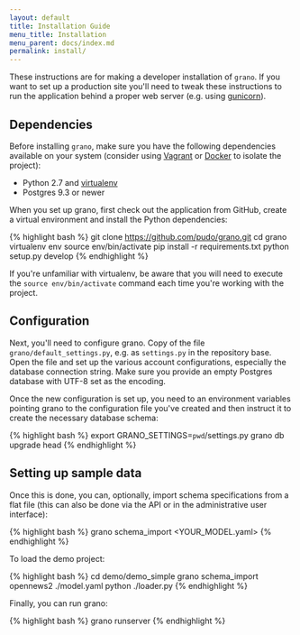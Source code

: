 ```yaml
---
layout: default
title: Installation Guide
menu_title: Installation
menu_parent: docs/index.md
permalink: install/
---
```


These instructions are for making a developer installation of ``grano``. If you want to set up a production site you'll need to tweak these instructions to run the application behind a proper web server (e.g. using [gunicorn](http://docs.gunicorn.org/en/latest/)).

## Dependencies

Before installing ``grano``, make sure you have the following dependencies available on your system (consider using [Vagrant](http://www.vagrantup.com/) or [Docker](http://docker.io) to isolate the project):

* Python 2.7 and [virtualenv](http://www.virtualenv.org/en/latest/)
* Postgres 9.3 or newer

When you set up grano, first check out the application from GitHub, create a virtual environment and install the Python dependencies:

{% highlight bash %}
git clone https://github.com/pudo/grano.git
cd grano
virtualenv env
source env/bin/activate
pip install -r requirements.txt
python setup.py develop 
{% endhighlight %}
    
If you're unfamiliar with virtualenv, be aware that you will need to execute the ``source env/bin/activate`` command each time you're working with the project.

## Configuration

Next, you'll need to configure grano. Copy of the file ``grano/default_settings.py``, e.g. as ``settings.py`` in the repository base. Open the file and set up the various account configurations, especially the database
connection string. Make sure you provide an empty Postgres database with UTF-8 set as the encoding.
    
Once the new configuration is set up, you need to an environment variables pointing grano to the configuration file you've created and then instruct it to create the necessary database schema:

{% highlight bash %}
export GRANO_SETTINGS=`pwd`/settings.py
grano db upgrade head
{% endhighlight %}

## Setting up sample data

Once this is done, you can, optionally, import schema specifications from a flat file (this can also be done via the API or in the administrative user interface):

{% highlight bash %}
grano schema_import <projectname> <YOUR_MODEL.yaml>
{% endhighlight %}

To load the demo project:

{% highlight bash %}
cd demo/demo_simple
grano schema_import opennews2 ./model.yaml
python ./loader.py
{% endhighlight %}
    
Finally, you can run grano:

{% highlight bash %}
grano runserver
{% endhighlight %}
